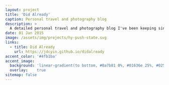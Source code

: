 ```yaml
---
layout: project
title: 'Did Already'
caption: Personal travel and photography blog
description: >
  A detailed personal travel and photography blog I've been keeping since 2015. I wrote this mainly for my parents so they can keep abreast of what I'm up to. Usually, I'm up to no good.
date: 01 Jan 2015
image: /assets/img/projects/hy-push-state.svg
links:
  - title: Did Already
    url: https://jdcyin.github.io/didalready
accent_color: '#4fb1ba'
accent_image:
  background: 'linear-gradient(to bottom, #0a7b81 0%, #01636e 25%, #02505b 50%, #073a4a 75%, #082e39 100%)'
  overlay:    true
sitemap: false
---
```

